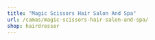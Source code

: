 ```yaml
---
title: "Magic Scissors Hair Salon And Spa"
url: /camas/magic-scissors-hair-salon-and-spa/
shop: hairdresser
---
```


